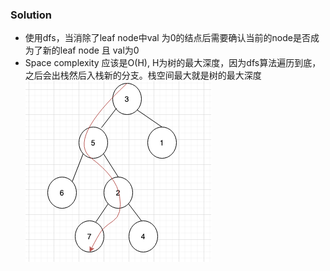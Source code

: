 ### Solution
- 使用dfs，当消除了leaf node中val 为0的结点后需要确认当前的node是否成为了新的leaf node 且 val为0
- Space complexity 应该是O(H), H为树的最大深度，因为dfs算法遍历到底，之后会出栈然后入栈新的分支。栈空间最大就是树的最大深度
![](dfs.png)